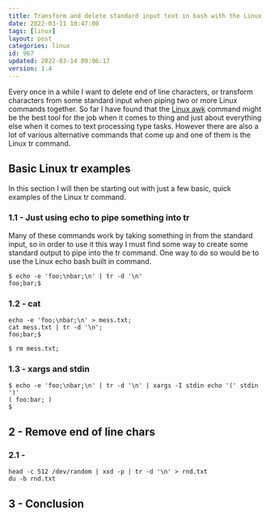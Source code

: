 ```yaml
---
title: Transform and delete standard input text in bash with the Linux tr command
date: 2022-03-11 10:47:00
tags: [linux]
layout: post
categories: linux
id: 967
updated: 2022-03-14 09:06:17
version: 1.4
---
```


Every once in a while I want to delete end of line characters, or transform characters from some standard input when piping two or more Linux commands together. So far I have found that the [Linux awk](/2021/07/02/linux-awk/) command might be the best tool for the job when it comes to thing and just about everything else when it comes to text processing type tasks. However there are also a lot of various alternative commands that come up and one of them is the Linux tr command.

<!-- more -->

## Basic Linux tr examples

In this section I will then be starting out with just a few basic, quick examples of the Linux tr command.

### 1.1 - Just using echo to pipe something into tr

Many of these commands work by taking something in from the standard input, so in order to use it this way I must find some way to create some standard output to pipe into the tr command. One way to do so would be to use the Linux echo bash built in command.

```
$ echo -e 'foo;\nbar;\n' | tr -d '\n'
foo;bar;$
```

### 1.2 - cat

```
echo -e 'foo;\nbar;\n' > mess.txt;
cat mess.txt | tr -d '\n';
foo;bar;$
```

```
$ rm mess.txt;
```

### 1.3 - xargs and stdin

```
$ echo -e 'foo;\nbar;\n' | tr -d '\n' | xargs -I stdin echo '(' stdin ')'
( foo:bar; )
$ 
```

## 2 - Remove end of line chars

### 2.1 -

```
head -c 512 /dev/random | xxd -p | tr -d '\n' > rnd.txt
du -b rnd.txt
```

## 3 - Conclusion

